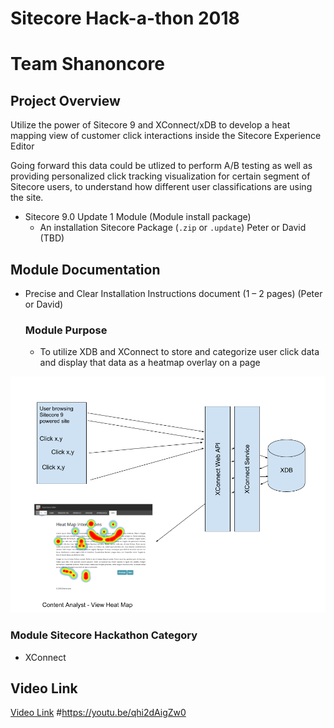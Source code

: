 # Sitecore Hack-a-thon 2018
# Team Shanoncore


## Project Overview

Utilize the power of Sitecore 9 and XConnect/xDB to develop a heat mapping view of customer click interactions inside the Sitecore Experience Editor

Going forward this data could be utlized to perform A/B testing as well as providing personalized click tracking visualization for certain segment of Sitecore users, to understand how different user classifications are using the site.


- Sitecore 9.0 Update 1 Module (Module install package)
   - An installation Sitecore Package (`.zip` or `.update`)
   Peter or David (TBD)



## Module Documentation

- Precise and Clear Installation Instructions document (1 – 2 pages) (Peter or David)
  ### Module Purpose
  - To utilize XDB and XConnect to store and categorize user click data and display that data as a heatmap overlay on a page

![Overview](overview.png)

  ### Module Sitecore Hackathon Category
  - XConnect

## Video Link
[Video Link](https://youtu.be/qhi2dAigZw0)
#https://youtu.be/qhi2dAigZw0